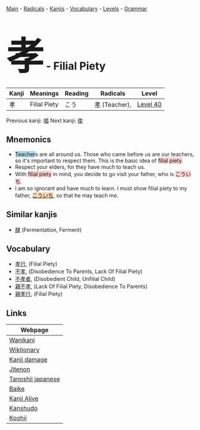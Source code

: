 <style> bigfont {font-size: 100px}</style>
[Main](../index.md) -
[Radicals](../radicals.md) -
[Kanjis](../kanjis.md) -
[Vocabulary](../vocabulary.md) -
[Levels](../levels.md) -
[Grammar](../grammar.md)
# <bigfont> 孝</bigfont> - Filial Piety 

| Kanji | Meanings | Reading | Radicals | Level |
| --- | --- | --- | --- | --- |
| 孝 | Filial Piety | こう | [孝](../radicals/孝.md) (Teacher),  | [Level 40](../levels/wk_level40.md) |

Previous kanji: [唱](唱.md) Next kanji: [俊](俊.md) 

## Mnemonics
 * <span style="background-color:#ADD8E6"> Teacher</span>s are all around us. Those who came before us are our teachers, so it's important to respect them. This is the basic idea of <span style="background-color:#ffcccb"> filial piety</span>.
* Respect your elders, for they have much to teach us. 
* With <span style="background-color:#ffcccb"> filial piety</span> in mind, you decide to go visit your father, who is <span style="background-color:#ffcccb"> こういち</span>.
* I am so ignorant and have much to learn. I must show filial piety to my father, <span style="background-color:#fed8b1"> [こういち](https://jisho.org/search/こういち)</span>, so that he may teach me.


## Similar kanjis
 * [酵](酵.md) (Fermentation, Ferment)


## Vocabulary
 * [孝行](../vocabulary/孝.md), (Filial Piety)
* [不孝](../vocabulary/孝.md), (Disobedience To Parents, Lack Of Filial Piety)
* [不孝者](../vocabulary/孝.md), (Disobedient Child, Unfilial Child)
* [親不孝](../vocabulary/孝.md), (Lack Of Filial Piety, Disobedience To Parents)
* [親孝行](../vocabulary/孝.md), (Filial Piety)



## Links 

| Webpage |
| --- |
| [Wanikani          ](https://www.wanikani.com/kanji/孝) |
| [Wiktionary        ](https://en.wiktionary.org/wiki/孝) |
| [Kanji damage      ](http://www.kanjidamage.com/kanji/search?utf8=✓&q=孝) |
| [Jitenon           ](https://jitenon.com/kanji/孝) |
| [Tanoshii japanese ](https://www.tanoshiijapanese.com/dictionary/kanji.cfm?k=孝) |
| [Baike             ](https://baike.baidu.com/item/孝) |
| [Kanji Alive       ](https://app.kanjialive.com/孝) |
| [Kanshudo          ](https://www.kanshudo.com/searchmn?q=孝) |
| [Koohii            ](https://kanji.koohii.com/study/kanji/孝) |
